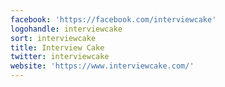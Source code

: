 ```yaml
---
facebook: 'https://facebook.com/interviewcake'
logohandle: interviewcake
sort: interviewcake
title: Interview Cake
twitter: interviewcake
website: 'https://www.interviewcake.com/'
---
```

